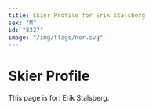 ```yaml
---
title: Skier Profile for Erik Stalsberg
sex: "M"
id: "8327"
image: "/img/flags/nor.svg" 
---
```


# Skier Profile

This page is for: Erik Stalsberg.
    